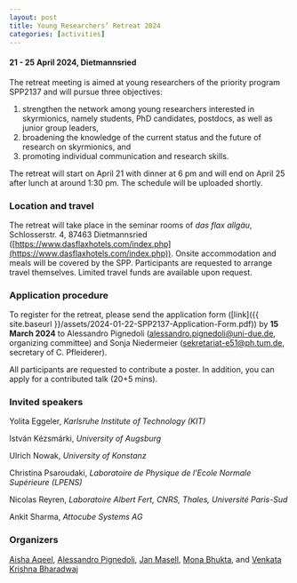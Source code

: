 ```yaml
---
layout: post
title: Young Researchers’ Retreat 2024
categories: [activities]
---
```


#### 21 - 25 April 2024, Dietmannsried

The retreat meeting is aimed at young researchers of the priority program SPP2137 and will pursue three objectives:
<ol>
<li> strengthen the network among young researchers interested in skyrmionics, namely students, PhD candidates, postdocs, as well as junior group leaders, </li>
<li> broadening the knowledge of the current status and the future of research on skyrmionics, and </li>
<li> promoting individual communication and research skills. </li>
</ol>

The retreat will start on April 21 with dinner at 6 pm and will end on April 25 after lunch at around 1:30 pm. The schedule will be uploaded shortly.

### Location and travel  
The retreat will take place in the seminar rooms of *das flax allgäu*, Schlosserstr. 4, 87463 Dietmannsried ([https://www.dasflaxhotels.com/index.php](https://www.dasflaxhotels.com/index.php)). Onsite accommodation and meals will be covered by the SPP. Participants are requested to arrange travel themselves. Limited travel funds are available upon request. 
 
### Application procedure 
To register for the retreat, please send the application form ([link]({{ site.baseurl }}/assets/2024-01-22-SPP2137-Application-Form.pdf)) by **15 March 2024** to Alessandro Pignedoli ([alessandro.pignedoli@uni-due.de](mailto:alessandro.pignedoli@uni-due.de), organizing committee) and Sonja Niedermeier ([sekretariat-e51@ph.tum.de](mailto:sekretariat-e51@ph.tum.de), secretary of C. Pfleiderer). 

All participants are requested to contribute a poster. In addition, you can apply for a contributed talk (20+5 mins).

### Invited speakers

Yolita Eggeler, *Karlsruhe Institute of Technology (KIT)*

István Kézsmárki, *University of Augsburg*

Ulrich Nowak, *University of Konstanz*

Christina Psaroudaki, *Laboratoire de Physique de l'Ecole Normale Supérieure (LPENS)*

Nicolas Reyren, *Laboratoire Albert Fert, CNRS, Thales, Université Paris-Sud*

Ankit Sharma, *Attocube Systems AG*

### Organizers
[Aisha Aqeel](https://www.ph.tum.de/about/people/vcard/3B40DAE77B1ACCCB/?language=en/), [Alessandro Pignedoli](https://www.uni-due.de/physik/twist/alessandro_pignedoli.php), [Jan Masell](https://sites.google.com/view/janmasell/main), [Mona Bhukta](https://www.klaeui-lab.physik.uni-mainz.de/people/), and [Venkata Krishna Bharadwaj](https://www.sinova-group.physik.uni-mainz.de/team/venkata-krishna-bharadwaj/)